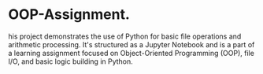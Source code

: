 # OOP-Assignment.
his project demonstrates the use of Python for basic file operations and arithmetic processing. It's structured as a Jupyter Notebook and is a part of a learning assignment focused on Object-Oriented Programming (OOP), file I/O, and basic logic building in Python.
